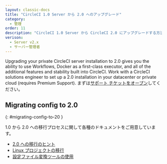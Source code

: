 ```yaml
---
layout: classic-docs
title: "CircleCI 1.0 Server から 2.0 へのアップグレード"
category:
  - 管理
order: 11
description: "CircleCI 1.0 Server から CircleCI 2.0 にアップグレードする方法"
verison:
  - Server v2.x
  - サーバー管理者
---
```


Upgrading your private CircleCI server installation to 2.0 gives you the ability to use Workflows, Docker as a first-class executor, and all of the additional features and stability built into CircleCI. Work with a CircleCI solutions engineer to set up a 2.0 installation in your datacenter or private cloud (requires Premium Support). まずは[サポート チケットをオープン](https://support.circleci.com/hc/ja/requests/new)してください。

## Migrating config to 2.0
{: #migrating-config-to-20 }

1.0 から 2.0 への移行プロセスに関して各種のドキュメントをご用意しています。

* [2.0 への移行のヒント](https://circleci.com/docs/ja/2.0/migration/)
* [Linux プロジェクトの移行](https://circleci.com/docs/ja/2.0/migrating-from-1-2/)
* [設定ファイル変換ツールの使用](https://circleci.com/docs/ja/2.0/config-translation/)
